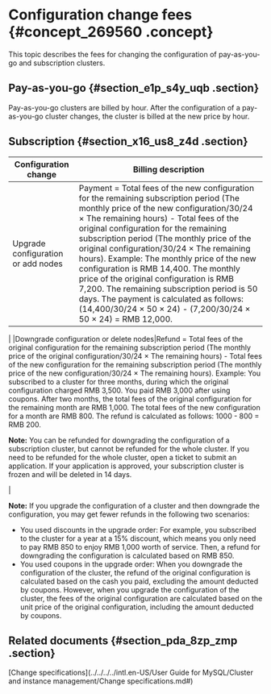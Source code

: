 # Configuration change fees {#concept_269560 .concept}

This topic describes the fees for changing the configuration of pay-as-you-go and subscription clusters.

## Pay-as-you-go {#section_e1p_s4y_uqb .section}

Pay-as-you-go clusters are billed by hour. After the configuration of a pay-as-you-go cluster changes, the cluster is billed at the new price by hour.

## Subscription {#section_x16_us8_z4d .section}

|Configuration change|Billing description|
|--------------------|-------------------|
|Upgrade configuration or add nodes|Payment = Total fees of the new configuration for the remaining subscription period \(The monthly price of the new configuration/30/24 × The remaining hours\) - Total fees of the original configuration for the remaining subscription period \(The monthly price of the original configuration/30/24 × The remaining hours\). Example: The monthly price of the new configuration is RMB 14,400. The monthly price of the original configuration is RMB 7,200. The remaining subscription period is 50 days. The payment is calculated as follows: \(14,400/30/24 × 50 × 24\) - \(7,200/30/24 × 50 × 24\) = RMB 12,000.

 |
|Downgrade configuration or delete nodes|Refund = Total fees of the original configuration for the remaining subscription period \(The monthly price of the original configuration/30/24 × The remaining hours\) - Total fees of the new configuration for the remaining subscription period \(The monthly price of the new configuration/30/24 × The remaining hours\). Example: You subscribed to a cluster for three months, during which the original configuration charged RMB 3,500. You paid RMB 3,000 after using coupons. After two months, the total fees of the original configuration for the remaining month are RMB 1,000. The total fees of the new configuration for a month are RMB 800. The refund is calculated as follows: 1000 - 800 = RMB 200.

 **Note:** You can be refunded for downgrading the configuration of a subscription cluster, but cannot be refunded for the whole cluster. If you need to be refunded for the whole cluster, open a ticket to submit an application. If your application is approved, your subscription cluster is frozen and will be deleted in 14 days.

 |

**Note:** If you upgrade the configuration of a cluster and then downgrade the configuration, you may get fewer refunds in the following two scenarios:

-   You used discounts in the upgrade order: For example, you subscribed to the cluster for a year at a 15% discount, which means you only need to pay RMB 850 to enjoy RMB 1,000 worth of service. Then, a refund for downgrading the configuration is calculated based on RMB 850.
-   You used coupons in the upgrade order: When you downgrade the configuration of the cluster, the refund of the original configuration is calculated based on the cash you paid, excluding the amount deducted by coupons. However, when you upgrade the configuration of the cluster, the fees of the original configuration are calculated based on the unit price of the original configuration, including the amount deducted by coupons.

## Related documents {#section_pda_8zp_zmp .section}

[Change specifications](../../../../intl.en-US/User Guide for MySQL/Cluster and instance management/Change specifications.md#)

